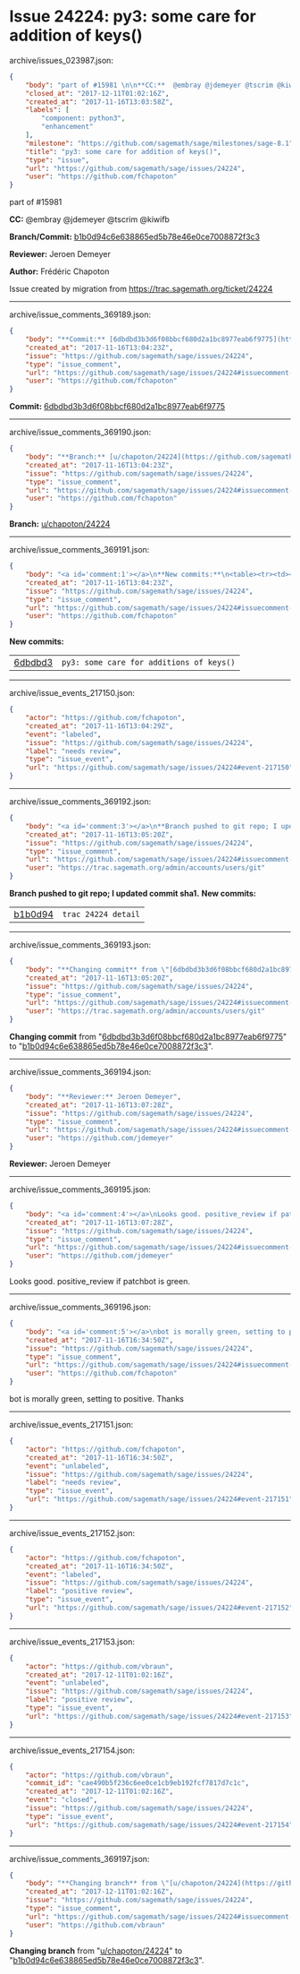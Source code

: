 # Issue 24224: py3: some care for addition of keys()

archive/issues_023987.json:
```json
{
    "body": "part of #15981 \n\n**CC:**  @embray @jdemeyer @tscrim @kiwifb\n\n**Branch/Commit:** [b1b0d94c6e638865ed5b78e46e0ce7008872f3c3](https://github.com/sagemath/sagetrac-mirror/commit/b1b0d94c6e638865ed5b78e46e0ce7008872f3c3)\n\n**Reviewer:** Jeroen Demeyer\n\n**Author:** Fr\u00e9d\u00e9ric Chapoton\n\nIssue created by migration from https://trac.sagemath.org/ticket/24224\n\n",
    "closed_at": "2017-12-11T01:02:16Z",
    "created_at": "2017-11-16T13:03:58Z",
    "labels": [
        "component: python3",
        "enhancement"
    ],
    "milestone": "https://github.com/sagemath/sage/milestones/sage-8.1",
    "title": "py3: some care for addition of keys()",
    "type": "issue",
    "url": "https://github.com/sagemath/sage/issues/24224",
    "user": "https://github.com/fchapoton"
}
```
part of #15981 

**CC:**  @embray @jdemeyer @tscrim @kiwifb

**Branch/Commit:** [b1b0d94c6e638865ed5b78e46e0ce7008872f3c3](https://github.com/sagemath/sagetrac-mirror/commit/b1b0d94c6e638865ed5b78e46e0ce7008872f3c3)

**Reviewer:** Jeroen Demeyer

**Author:** Frédéric Chapoton

Issue created by migration from https://trac.sagemath.org/ticket/24224





---

archive/issue_comments_369189.json:
```json
{
    "body": "**Commit:** [6dbdbd3b3d6f08bbcf680d2a1bc8977eab6f9775](https://github.com/sagemath/sagetrac-mirror/commit/6dbdbd3b3d6f08bbcf680d2a1bc8977eab6f9775)",
    "created_at": "2017-11-16T13:04:23Z",
    "issue": "https://github.com/sagemath/sage/issues/24224",
    "type": "issue_comment",
    "url": "https://github.com/sagemath/sage/issues/24224#issuecomment-369189",
    "user": "https://github.com/fchapoton"
}
```

**Commit:** [6dbdbd3b3d6f08bbcf680d2a1bc8977eab6f9775](https://github.com/sagemath/sagetrac-mirror/commit/6dbdbd3b3d6f08bbcf680d2a1bc8977eab6f9775)



---

archive/issue_comments_369190.json:
```json
{
    "body": "**Branch:** [u/chapoton/24224](https://github.com/sagemath/sagetrac-mirror/tree/u/chapoton/24224)",
    "created_at": "2017-11-16T13:04:23Z",
    "issue": "https://github.com/sagemath/sage/issues/24224",
    "type": "issue_comment",
    "url": "https://github.com/sagemath/sage/issues/24224#issuecomment-369190",
    "user": "https://github.com/fchapoton"
}
```

**Branch:** [u/chapoton/24224](https://github.com/sagemath/sagetrac-mirror/tree/u/chapoton/24224)



---

archive/issue_comments_369191.json:
```json
{
    "body": "<a id='comment:1'></a>\n**New commits:**\n<table><tr><td><a href=\"https://github.com/sagemath/sagetrac-mirror/commit/6dbdbd3b3d6f08bbcf680d2a1bc8977eab6f9775\">6dbdbd3</a></td><td><code>py3: some care for additions of keys()</code></td></tr></table>\n",
    "created_at": "2017-11-16T13:04:23Z",
    "issue": "https://github.com/sagemath/sage/issues/24224",
    "type": "issue_comment",
    "url": "https://github.com/sagemath/sage/issues/24224#issuecomment-369191",
    "user": "https://github.com/fchapoton"
}
```

<a id='comment:1'></a>
**New commits:**
<table><tr><td><a href="https://github.com/sagemath/sagetrac-mirror/commit/6dbdbd3b3d6f08bbcf680d2a1bc8977eab6f9775">6dbdbd3</a></td><td><code>py3: some care for additions of keys()</code></td></tr></table>




---

archive/issue_events_217150.json:
```json
{
    "actor": "https://github.com/fchapoton",
    "created_at": "2017-11-16T13:04:29Z",
    "event": "labeled",
    "issue": "https://github.com/sagemath/sage/issues/24224",
    "label": "needs review",
    "type": "issue_event",
    "url": "https://github.com/sagemath/sage/issues/24224#event-217150"
}
```



---

archive/issue_comments_369192.json:
```json
{
    "body": "<a id='comment:3'></a>\n**Branch pushed to git repo; I updated commit sha1.** **New commits:**\n<table><tr><td><a href=\"https://github.com/sagemath/sagetrac-mirror/commit/b1b0d94c6e638865ed5b78e46e0ce7008872f3c3\">b1b0d94</a></td><td><code>trac 24224 detail</code></td></tr></table>\n",
    "created_at": "2017-11-16T13:05:20Z",
    "issue": "https://github.com/sagemath/sage/issues/24224",
    "type": "issue_comment",
    "url": "https://github.com/sagemath/sage/issues/24224#issuecomment-369192",
    "user": "https://trac.sagemath.org/admin/accounts/users/git"
}
```

<a id='comment:3'></a>
**Branch pushed to git repo; I updated commit sha1.** **New commits:**
<table><tr><td><a href="https://github.com/sagemath/sagetrac-mirror/commit/b1b0d94c6e638865ed5b78e46e0ce7008872f3c3">b1b0d94</a></td><td><code>trac 24224 detail</code></td></tr></table>




---

archive/issue_comments_369193.json:
```json
{
    "body": "**Changing commit** from \"[6dbdbd3b3d6f08bbcf680d2a1bc8977eab6f9775](https://github.com/sagemath/sagetrac-mirror/commit/6dbdbd3b3d6f08bbcf680d2a1bc8977eab6f9775)\" to \"[b1b0d94c6e638865ed5b78e46e0ce7008872f3c3](https://github.com/sagemath/sagetrac-mirror/commit/b1b0d94c6e638865ed5b78e46e0ce7008872f3c3)\".",
    "created_at": "2017-11-16T13:05:20Z",
    "issue": "https://github.com/sagemath/sage/issues/24224",
    "type": "issue_comment",
    "url": "https://github.com/sagemath/sage/issues/24224#issuecomment-369193",
    "user": "https://trac.sagemath.org/admin/accounts/users/git"
}
```

**Changing commit** from "[6dbdbd3b3d6f08bbcf680d2a1bc8977eab6f9775](https://github.com/sagemath/sagetrac-mirror/commit/6dbdbd3b3d6f08bbcf680d2a1bc8977eab6f9775)" to "[b1b0d94c6e638865ed5b78e46e0ce7008872f3c3](https://github.com/sagemath/sagetrac-mirror/commit/b1b0d94c6e638865ed5b78e46e0ce7008872f3c3)".



---

archive/issue_comments_369194.json:
```json
{
    "body": "**Reviewer:** Jeroen Demeyer",
    "created_at": "2017-11-16T13:07:28Z",
    "issue": "https://github.com/sagemath/sage/issues/24224",
    "type": "issue_comment",
    "url": "https://github.com/sagemath/sage/issues/24224#issuecomment-369194",
    "user": "https://github.com/jdemeyer"
}
```

**Reviewer:** Jeroen Demeyer



---

archive/issue_comments_369195.json:
```json
{
    "body": "<a id='comment:4'></a>\nLooks good. positive_review if patchbot is green.",
    "created_at": "2017-11-16T13:07:28Z",
    "issue": "https://github.com/sagemath/sage/issues/24224",
    "type": "issue_comment",
    "url": "https://github.com/sagemath/sage/issues/24224#issuecomment-369195",
    "user": "https://github.com/jdemeyer"
}
```

<a id='comment:4'></a>
Looks good. positive_review if patchbot is green.



---

archive/issue_comments_369196.json:
```json
{
    "body": "<a id='comment:5'></a>\nbot is morally green, setting to positive. Thanks",
    "created_at": "2017-11-16T16:34:50Z",
    "issue": "https://github.com/sagemath/sage/issues/24224",
    "type": "issue_comment",
    "url": "https://github.com/sagemath/sage/issues/24224#issuecomment-369196",
    "user": "https://github.com/fchapoton"
}
```

<a id='comment:5'></a>
bot is morally green, setting to positive. Thanks



---

archive/issue_events_217151.json:
```json
{
    "actor": "https://github.com/fchapoton",
    "created_at": "2017-11-16T16:34:50Z",
    "event": "unlabeled",
    "issue": "https://github.com/sagemath/sage/issues/24224",
    "label": "needs review",
    "type": "issue_event",
    "url": "https://github.com/sagemath/sage/issues/24224#event-217151"
}
```



---

archive/issue_events_217152.json:
```json
{
    "actor": "https://github.com/fchapoton",
    "created_at": "2017-11-16T16:34:50Z",
    "event": "labeled",
    "issue": "https://github.com/sagemath/sage/issues/24224",
    "label": "positive review",
    "type": "issue_event",
    "url": "https://github.com/sagemath/sage/issues/24224#event-217152"
}
```



---

archive/issue_events_217153.json:
```json
{
    "actor": "https://github.com/vbraun",
    "created_at": "2017-12-11T01:02:16Z",
    "event": "unlabeled",
    "issue": "https://github.com/sagemath/sage/issues/24224",
    "label": "positive review",
    "type": "issue_event",
    "url": "https://github.com/sagemath/sage/issues/24224#event-217153"
}
```



---

archive/issue_events_217154.json:
```json
{
    "actor": "https://github.com/vbraun",
    "commit_id": "cae490b5f236c6ee0ce1cb9eb192fcf7817d7c1c",
    "created_at": "2017-12-11T01:02:16Z",
    "event": "closed",
    "issue": "https://github.com/sagemath/sage/issues/24224",
    "type": "issue_event",
    "url": "https://github.com/sagemath/sage/issues/24224#event-217154"
}
```



---

archive/issue_comments_369197.json:
```json
{
    "body": "**Changing branch** from \"[u/chapoton/24224](https://github.com/sagemath/sagetrac-mirror/tree/u/chapoton/24224)\" to \"[b1b0d94c6e638865ed5b78e46e0ce7008872f3c3](https://github.com/sagemath/sagetrac-mirror/commit/b1b0d94c6e638865ed5b78e46e0ce7008872f3c3)\".",
    "created_at": "2017-12-11T01:02:16Z",
    "issue": "https://github.com/sagemath/sage/issues/24224",
    "type": "issue_comment",
    "url": "https://github.com/sagemath/sage/issues/24224#issuecomment-369197",
    "user": "https://github.com/vbraun"
}
```

**Changing branch** from "[u/chapoton/24224](https://github.com/sagemath/sagetrac-mirror/tree/u/chapoton/24224)" to "[b1b0d94c6e638865ed5b78e46e0ce7008872f3c3](https://github.com/sagemath/sagetrac-mirror/commit/b1b0d94c6e638865ed5b78e46e0ce7008872f3c3)".
